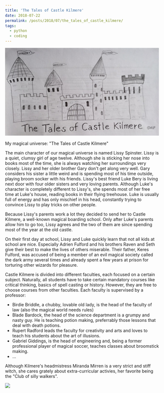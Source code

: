 ```yaml
---
title: 'The Tales of Castle Kilmere'
date: 2018-07-22
permalink: /posts/2018/07/the_tales_of_castle_kilmere/
tags:
  - python
  - coding
---
```

<!-- ![](https://github.com/zotroneneis/magical_universe/blob/master/IMG_6623.jpg) -->
![](../images/the_tales.jpg)

My magical universe: "The Tales of Castle Kilmere"


The main character of our magical universe is named Lissy Spinster. Lissy is a quiet, clumsy girl of age twelve. Although she is sticking her nose into books most of the time, she is always watching her surroundings very closely. Lissy and her older brother Gary don't get along very well. Gary considers his sister a little weird and is spending most of his time outside, playing broom socker with his friends. Lissy's best friend Luke Bery is living next door with four older sisters and very loving parents. Although Luke's character is completely different to Lissy's, she spends most of her free time at Luke's house, reading books in their flying treehouse. Luke is usually full of energy and has only mischief in his head, constantly trying to convince Lissy to play tricks on other people.

Because Lissy's parents work a lot they decided to send her to Castle Kilmere, a well-known magical boarding school. Only after Luke's parents allow him to go too, Lissy agrees and the two of them are since spending most of the year at the old castle.

On their first day at school, Lissy and Luke quickly learn that not all kids at school are nice. Especially Adrien Fulford and his brothers Raven and Seth give their best to make the lives of others miserable. Their father, Keres Fulford, was accused of being a member of an evil magical society called the dark army several times and already spent a few years at prison for torturing other wizards for pleasure.

Castle Kilmere is divided into different faculties, each focused on a certain subject. Naturally, all students have to take certain mandatory courses like critical thinking, basics of spell casting or history. However, they are free to choose courses from other faculties. Each faculty is supervised by a professor:

- Birdie Briddle, a chubby, lovable old lady, is the head of the faculty of law (also the magical world needs rules)
- Blade Bardock, the head of the science department is a grumpy and nasty guy. He is teaching potion making, preferrably those lessons that deal with death potions.
- Rupert Radford leads the faculty for creativity and arts and loves to teach his students about the art of illusions.
- Gabriel Giddings, is the head of engineering and, being a former professional player of magical soccer, teaches classes about broomstick making.
- ...

Although Kilmere's headmistress Miranda Mirren is a very strict and stiff witch, she cares grately about extra-curricular activies, her favorite being the "Club of silly walkers".


![](https://github.com/zotroneneis/magical_universe/blob/master/IMG_6623.jpg)

<!-- ## Andere Information -->
<!-- School headmaster: Redmond Dalodore -->
<!-- Subjects: charms, potions, broomstick flying, magical theory, foreign magical systems, history of magic, herbology, art -->
<!-- Ghosts: The mocking knight, the old lady, the gray groom -->
<!-- Tollpatschiger Schueler: Quintus Dukes -->
<!-- Ordinary Wizarding Levels (OWL's): Elementary levels of magic (ELM's) -->
 
 <!--        self._elms = { -->
 <!--                  'Broomstick Flying': False, -->
 <!--                  'Art': False, -->
 <!--                  'Magical Theory': False, -->
 <!--                  'Foreign Magical Systems': False, -->
 <!--                  'Charms': False, -->
 <!--                  'Defence Against Dark Magic': False, -->
 <!--                  'Divination': False, -->
 <!--                  'Herbology': False, -->
 <!--                  'History of Magic': False, -->
 <!--                  'Potions': False, -->
 <!--                  'Transfiguration': False} -->
